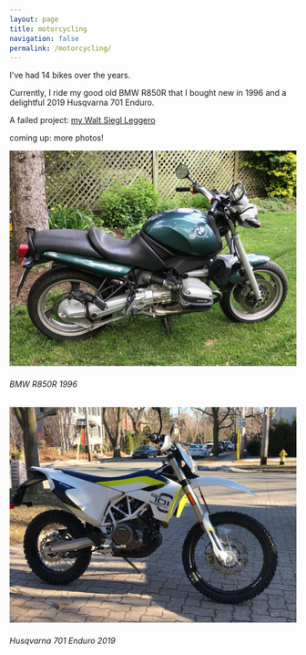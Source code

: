 ```yaml
---
layout: page
title: motorcycling
navigation: false
permalink: /motorcycling/
---
```


I've had 14 bikes over the years. 

Currently, I ride my good old BMW R850R that I bought new in 1996 and a delightful 2019 Husqvarna 701 Enduro.

A failed project: <a href='/motorcycling/leggero/'>my Walt Siegl Leggero</a>

coming up: more photos!

![BMW R850R 1996](/images/motorcycling/bmw_r850r.jpg)
###### BMW R850R 1996

![Husqvarna 701 Enduro 2019](/images/motorcycling/husqvarna_701_enduro.jpg)
###### Husqvarna 701 Enduro 2019

